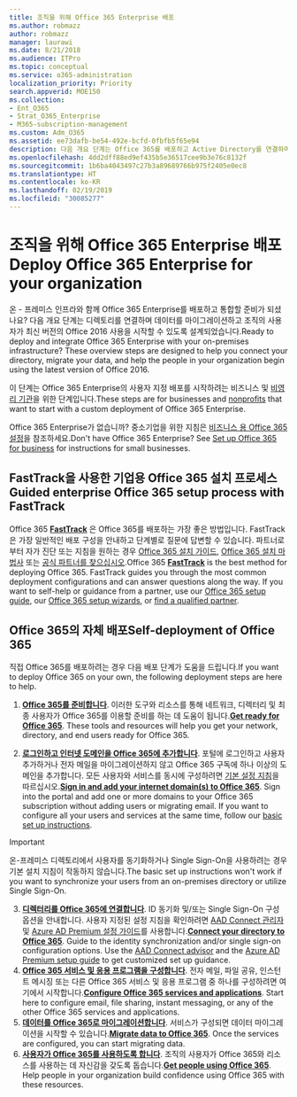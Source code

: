 ```yaml
---
title: 조직을 위해 Office 365 Enterprise 배포
ms.author: robmazz
author: robmazz
manager: laurawi
ms.date: 8/21/2018
ms.audience: ITPro
ms.topic: conceptual
ms.service: o365-administration
localization_priority: Priority
search.appverid: MOE150
ms.collection:
- Ent_O365
- Strat_O365_Enterprise
- M365-subscription-management
ms.custom: Adm_O365
ms.assetid: ee73dafb-be54-492e-bcfd-0fbfb5f65e94
description: 다음 개요 단계는 Office 365를 배포하고 Active Directory를 연결하며 데이터를 마이그레이션하고 조직의 사용자가 최신 버전의 Office 2016 사용을 시작할 수 있도록 설계되었습니다.
ms.openlocfilehash: 4dd2dff88ed9ef435b5e36517cee9b3e76c8132f
ms.sourcegitcommit: 1b6ba4043497c27b3a89689766b975f2405e0ec8
ms.translationtype: HT
ms.contentlocale: ko-KR
ms.lasthandoff: 02/19/2019
ms.locfileid: "30085277"
---
```

# <a name="deploy-office-365-enterprise-for-your-organization"></a><span data-ttu-id="c9dea-103">조직을 위해 Office 365 Enterprise 배포</span><span class="sxs-lookup"><span data-stu-id="c9dea-103">Deploy Office 365 Enterprise for your organization</span></span>
<span data-ttu-id="c9dea-p101">온 - 프레미스 인프라와 함께 Office 365 Enterprise를 배포하고 통합할 준비가 되셨나요? 다음 개요 단계는 디렉토리를 연결하며 데이터를 마이그레이션하고 조직의 사용자가 최신 버전의 Office 2016 사용을 시작할 수 있도록 설계되었습니다.</span><span class="sxs-lookup"><span data-stu-id="c9dea-p101">Ready to deploy and integrate Office 365 Enterprise with your on-premises infrastructure? These overview steps are designed to help you connect your directory, migrate your data, and help the people in your organization begin using the latest version of Office 2016.</span></span>
  
<span data-ttu-id="c9dea-106">이 단계는 Office 365 Enterprise의 사용자 지정 배포를 시작하려는 비즈니스 및 [비영리 기관](https://go.microsoft.com/fwlink/?LinkId=627221)을 위한 단계입니다.</span><span class="sxs-lookup"><span data-stu-id="c9dea-106">These steps are for businesses and [nonprofits](https://go.microsoft.com/fwlink/?LinkId=627221) that want to start with a custom deployment of Office 365 Enterprise.</span></span> 
  
<span data-ttu-id="c9dea-p102">Office 365 Enterprise가 없습니까? 중소기업을 위한 지침은 [비즈니스 용 Office 365 설정](https://support.office.com/article/6a3a29a0-e616-4713-99d1-15eda62d04fa)을 참조하세요.</span><span class="sxs-lookup"><span data-stu-id="c9dea-p102">Don't have Office 365 Enterprise? See [Set up Office 365 for business](https://support.office.com/article/6a3a29a0-e616-4713-99d1-15eda62d04fa) for instructions for small businesses.</span></span> 
  
## <a name="guided-enterprise-office-365-setup-process-with-fasttrack"></a><span data-ttu-id="c9dea-109">FastTrack을 사용한 기업용 Office 365 설치 프로세스</span><span class="sxs-lookup"><span data-stu-id="c9dea-109">Guided enterprise Office 365 setup process with FastTrack</span></span>
<span data-ttu-id="c9dea-p103">Office 365 **[FastTrack](https://docs.microsoft.com/fasttrack)** 은 Office 365를 배포하는 가장 좋은 방법입니다. FastTrack은 가장 일반적인 배포 구성을 안내하고 단계별로 질문에 답변할 수 있습니다. 파트너로부터 자가 진단 또는 지침을 원하는 경우 [Office 365 설치 가이드](https://support.office.com/article/Set-up-Office-365-for-business-6a3a29a0-e616-4713-99d1-15eda62d04fa), [Office 365 설치 마법사](https://aka.ms/o365fasttrack) 또는 [공식 파트너를 찾으십시오](https://partnercenter.microsoft.com/ko-KR/pcv/search).</span><span class="sxs-lookup"><span data-stu-id="c9dea-p103">Office 365 **[FastTrack](https://docs.microsoft.com/fasttrack)** is the best method for deploying Office 365. FastTrack guides you through the most common deployment configurations and can answer questions along the way. If you want to self-help or guidance from a partner, use our [Office 365 setup guide](https://support.office.com/article/Set-up-Office-365-for-business-6a3a29a0-e616-4713-99d1-15eda62d04fa), our [Office 365 setup wizards](https://aka.ms/o365fasttrack), or [find a qualified partner](https://partnercenter.microsoft.com/ko-KR/pcv/search).</span></span>

## <a name="self-deployment-of-office-365"></a><span data-ttu-id="c9dea-113">Office 365의 자체 배포</span><span class="sxs-lookup"><span data-stu-id="c9dea-113">Self-deployment of Office 365</span></span>
<span data-ttu-id="c9dea-114">직접 Office 365를 배포하려는 경우 다음 배포 단계가 도움을 드립니다.</span><span class="sxs-lookup"><span data-stu-id="c9dea-114">If you want to deploy Office 365 on your own, the following deployment steps are here to help.</span></span>

1. <span data-ttu-id="c9dea-p104">**[Office 365를 준비합니다](get-your-organization-ready-for-office-365.md)**. 이러한 도구와 리소스를 통해 네트워크, 디렉터리 및 최종 사용자가 Office 365를 이용할 준비를 하는 데 도움이 됩니다.</span><span class="sxs-lookup"><span data-stu-id="c9dea-p104">**[Get ready for Office 365](get-your-organization-ready-for-office-365.md)**. These tools and resources will help you get your network, directory, and end users ready for Office 365.</span></span>

2. <span data-ttu-id="c9dea-p105">**[로그인하고 인터넷 도메인을 Office 365에 추가합니다](https://portal.office.com/Domains/AddDomainWizard.aspx?Scenario=AdvancedSetup)**. 포털에 로그인하고 사용자 추가하거나 전자 메일을 마이그레이션하지 않고 Office 365 구독에 하나 이상의 도메인을 추가합니다. 모든 사용자와 서비스를 동시에 구성하려면 [기본 설정 지침](https://support.office.com/article/Set-up-Office-365-for-business-6a3a29a0-e616-4713-99d1-15eda62d04fa)을 따르십시오.</span><span class="sxs-lookup"><span data-stu-id="c9dea-p105">**[Sign in and add your internet domain(s) to Office 365](https://portal.office.com/Domains/AddDomainWizard.aspx?Scenario=AdvancedSetup)**. Sign into the portal and add one or more domains to your Office 365 subscription without adding users or migrating email. If you want to configure all your users and services at the same time, follow our [basic set up instructions](https://support.office.com/article/Set-up-Office-365-for-business-6a3a29a0-e616-4713-99d1-15eda62d04fa).</span></span>

>[!IMPORTANT] 
><span data-ttu-id="c9dea-120">온-프레미스 디렉토리에서 사용자를 동기화하거나 Single Sign-On을 사용하려는 경우 기본 설치 지침이 작동하지 않습니다.</span><span class="sxs-lookup"><span data-stu-id="c9dea-120">The basic set up instructions won't work if you want to synchronize your users from an on-premises directory or utilize Single Sign-On.</span></span>

3. <span data-ttu-id="c9dea-p106">**[디렉터리를 Office 365에 연결합니다](https://support.office.com/article/Understanding-Office-365-Identity-and-Azure-Active-Directory-06a189e7-5ec6-4af2-94bf-a22ea225a7a9)**. ID 동기화 및/또는 Single Sign-On 구성 옵션을 안내합니다. 사용자 지정된 설정 지침을 확인하려면 [AAD Connect 관리자](https://aka.ms/aadconnectpwsync) 및 [Azure AD Premium 설정 가이드](https://aka.ms/aadpguidance)를 사용합니다.</span><span class="sxs-lookup"><span data-stu-id="c9dea-p106">**[Connect your directory to Office 365](https://support.office.com/article/Understanding-Office-365-Identity-and-Azure-Active-Directory-06a189e7-5ec6-4af2-94bf-a22ea225a7a9)**. Guide to the identity synchronization and/or single sign-on configuration options. Use the [AAD Connect advisor](https://aka.ms/aadconnectpwsync) and the [Azure AD Premium setup guide](https://aka.ms/aadpguidance) to get customized set up guidance.</span></span>
4. <span data-ttu-id="c9dea-p107">**[Office 365 서비스 및 응용 프로그램을 구성합니다](configure-services-and-applications.md)**. 전자 메일, 파일 공유, 인스턴트 메시징 또는 다른 Office 365 서비스 및 응용 프로그램 중 하나를 구성하려면 여기에서 시작합니다.</span><span class="sxs-lookup"><span data-stu-id="c9dea-p107">**[Configure Office 365 services and applications](configure-services-and-applications.md)**. Start here to configure email, file sharing, instant messaging, or any of the other Office 365 services and applications.</span></span>
5. <span data-ttu-id="c9dea-p108">**[데이터를 Office 365로 마이그레이션합니다](migrate-data-to-office-365.md)**. 서비스가 구성되면 데이터 마이그레이션을 시작할 수 있습니다.</span><span class="sxs-lookup"><span data-stu-id="c9dea-p108">**[Migrate data to Office 365](migrate-data-to-office-365.md)**. Once the services are configured, you can start migrating data.</span></span>
6. <span data-ttu-id="c9dea-p109">**[사용자가 Office 365를 사용하도록 합니다](https://support.office.com/article/Get-started-with-Office-365-for-business-d6466f0d-5d13-464a-adcb-00906ae87029)**. 조직의 사용자가 Office 365와 리소스를 사용하는 데 자신감을 갖도록 돕습니다.</span><span class="sxs-lookup"><span data-stu-id="c9dea-p109">**[Get people using Office 365](https://support.office.com/article/Get-started-with-Office-365-for-business-d6466f0d-5d13-464a-adcb-00906ae87029)**. Help people in your organization build confidence using Office 365 with these resources.</span></span>